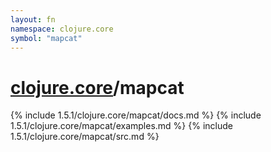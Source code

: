 ```yaml
---
layout: fn
namespace: clojure.core
symbol: "mapcat"
---
```


# [clojure.core](../)/mapcat

{% include 1.5.1/clojure.core/mapcat/docs.md %}
{% include 1.5.1/clojure.core/mapcat/examples.md %}
{% include 1.5.1/clojure.core/mapcat/src.md %}

